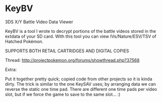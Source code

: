 KeyBV
=====

3DS X/Y Battle Video Data Viewer

KeyBV is a tool I wrote to decrypt portions of the battle videos stored in the extdata of your SD card. 
With this tool you can view IVs/Nature/ESV/TSV of Hatched Pokémon.

SUPPORTS BOTH RETAIL CARTRIDGES AND DIGITAL COPIES

Thread:
http://projectpokemon.org/forums/showthread.php?37568

Extra:

Put it together pretty quick; copied code from other projects so it is kinda dirty. 
The trick is similar to the one KeySAV uses; by arranging data we can reverse the static one time pad.
There are different one time pads per video slot, but if we force the game to save to the same slot... :)
